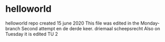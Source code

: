 # helloworld
helloworld repo created 15 june 2020
This file was edited in the Monday-branch
Second attempt
en de derde keer. driemaal scheepsrecht
Also on Tuesday it is edited
TU 2
